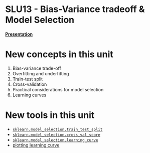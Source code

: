 # SLU13 - Bias-Variance tradeoff & Model Selection

#### [Presentation](https://docs.google.com/presentation/d/1xaABfvKzIpj7HqVZzRWe5ryKRD_yg1nIYoFaMgCBb9w/edit?usp=sharing)

# New concepts in this unit

1. Bias-variance trade-off
2. Overfitting and underfitting
3. Train-test split
4. Cross-validation
5. Practical considerations for model selection
6. Learning curves

# New tools in this unit

* [`sklearn.model_selection.train_test_split`](http://scikit-learn.org/stable/modules/generated/sklearn.model_selection.train_test_split.html)
* [`sklearn.model_selection.cross_val_score`](https://scikit-learn.org/stable/modules/generated/sklearn.model_selection.cross_val_score.html)
* [`sklearn.model_selection.learning_curve`](https://scikit-learn.org/stable/modules/generated/sklearn.model_selection.learning_curve.html#sklearn.model_selection.learning_curve)
* [plotting learning curve](http://scikit-learn.org/stable/auto_examples/model_selection/plot_learning_curve.html)
